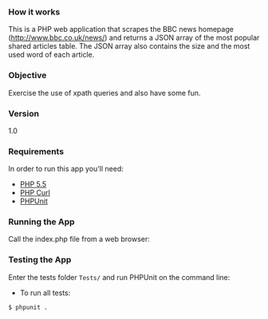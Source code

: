 ### How it works

This is a PHP web application that scrapes the BBC news homepage (http://www.bbc.co.uk/news/) and returns a 
JSON array of the most popular shared articles table. The JSON array also contains the size and the most used word of each article.

### Objective

Exercise the use of xpath queries and also have some fun.

### Version
1.0

### Requirements

In order to run this app you'll need:

* [PHP 5.5](http://php.net/manual/en/migration55.changes.php)
* [PHP Curl](http://php.net/manual/en/book.curl.php)
* [PHPUnit](https://phpunit.de/index.html)

### Running the App

Call the index.php file from a web browser:

### Testing the App

Enter the tests folder `Tests/` and run PHPUnit on the command line:

- To run all tests:
```sh
$ phpunit .
```
